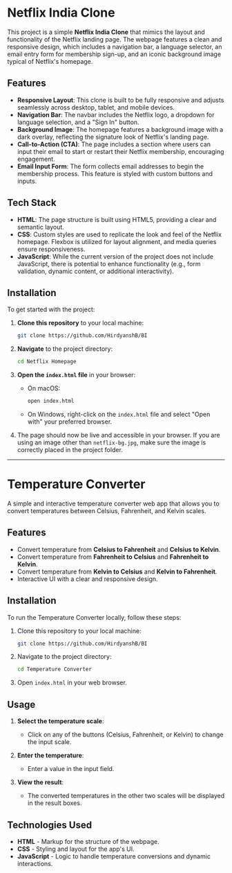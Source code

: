 
# Netflix India Clone

This project is a simple **Netflix India Clone** that mimics the layout and functionality of the Netflix landing page. The webpage features a clean and responsive design, which includes a navigation bar, a language selector, an email entry form for membership sign-up, and an iconic background image typical of Netflix's homepage.

## Features

- **Responsive Layout**: This clone is built to be fully responsive and adjusts seamlessly across desktop, tablet, and mobile devices.
- **Navigation Bar**: The navbar includes the Netflix logo, a dropdown for language selection, and a "Sign In" button.
- **Background Image**: The homepage features a background image with a dark overlay, reflecting the signature look of Netflix's landing page.
- **Call-to-Action (CTA)**: The page includes a section where users can input their email to start or restart their Netflix membership, encouraging engagement.
- **Email Input Form**: The form collects email addresses to begin the membership process. This feature is styled with custom buttons and inputs.

## Tech Stack

- **HTML**: The page structure is built using HTML5, providing a clear and semantic layout.
- **CSS**: Custom styles are used to replicate the look and feel of the Netflix homepage. Flexbox is utilized for layout alignment, and media queries ensure responsiveness.
- **JavaScript**: While the current version of the project does not include JavaScript, there is potential to enhance functionality (e.g., form validation, dynamic content, or additional interactivity).

## Installation

To get started with the project:

1. **Clone this repository** to your local machine:

    ```bash
    git clone https://github.com/HirdyanshB/BI
    ```

2. **Navigate** to the project directory:

    ```bash
    cd Netflix Homepage
    ```

3. **Open the `index.html` file** in your browser:

    - On macOS:
    
      ```bash
      open index.html
      ```
    
    - On Windows, right-click on the `index.html` file and select "Open with" your preferred browser.

4. The page should now be live and accessible in your browser. If you are using an image other than `netflix-bg.jpg`, make sure the image is correctly placed in the project folder.

---

# Temperature Converter

A simple and interactive temperature converter web app that allows you to convert temperatures between Celsius, Fahrenheit, and Kelvin scales.

## Features

- Convert temperature from **Celsius to Fahrenheit** and **Celsius to Kelvin**.
- Convert temperature from **Fahrenheit to Celsius** and **Fahrenheit to Kelvin**.
- Convert temperature from **Kelvin to Celsius** and **Kelvin to Fahrenheit**.
- Interactive UI with a clear and responsive design.

## Installation

To run the Temperature Converter locally, follow these steps:

1. Clone this repository to your local machine:
    ```bash
    git clone https://github.com/HirdyanshB/BI
    ```

2. Navigate to the project directory:
    ```bash
    cd Temperature Converter
    ```

3. Open `index.html` in your web browser.

## Usage

1. **Select the temperature scale**: 
    - Click on any of the buttons (Celsius, Fahrenheit, or Kelvin) to change the input scale.
   
2. **Enter the temperature**: 
    - Enter a value in the input field.
   
3. **View the result**: 
    - The converted temperatures in the other two scales will be displayed in the result boxes.

## Technologies Used

- **HTML** - Markup for the structure of the webpage.
- **CSS** - Styling and layout for the app's UI.
- **JavaScript** - Logic to handle temperature conversions and dynamic interactions.


